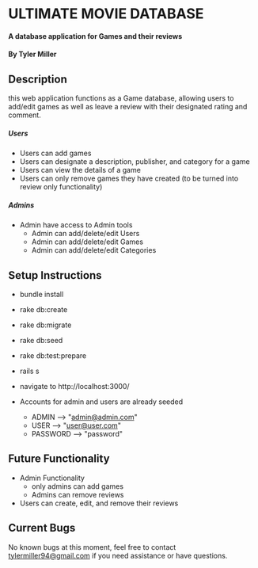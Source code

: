 # ULTIMATE MOVIE DATABASE
#### A database application for Games and their reviews
#### By Tyler Miller

## Description
  this web application functions as a Game database, allowing users to add/edit games as well as leave a review with their designated rating and comment.

##### Users
  * Users can add games
  * Users can designate a description, publisher, and category for a game
  * Users can view the details of a game
  * Users can only remove games they have created (to be turned into review only functionality)

##### Admins
  * Admin have access to Admin tools
    * Admin can add/delete/edit Users
    * Admin can add/delete/edit Games
    * Admin can add/delete/edit Categories

## Setup Instructions
* bundle install
* rake db:create
* rake db:migrate
* rake db:seed
* rake db:test:prepare
* rails s
* navigate to http://localhost:3000/

* Accounts for admin and users are already seeded
  * ADMIN --> "admin@admin.com"
  * USER  --> "user@user.com"
  * PASSWORD --> "password"

## Future Functionality
 * Admin Functionality
    * only admins can add games
    * Admins can remove reviews
 * Users can create, edit, and remove their reviews

## Current Bugs
No known bugs at this moment, feel free to contact tylermiller94@gmail.com if you need assistance or have questions.
